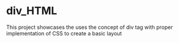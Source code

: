 # div_HTML
This project showcases the uses the concept of div tag with proper implementation of CSS to create a basic layout

